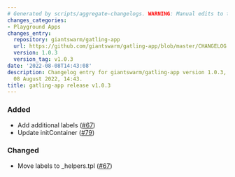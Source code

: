 ```yaml
---
# Generated by scripts/aggregate-changelogs. WARNING: Manual edits to this files will be overwritten.
changes_categories:
- Playground Apps
changes_entry:
  repository: giantswarm/gatling-app
  url: https://github.com/giantswarm/gatling-app/blob/master/CHANGELOG.md#103---2022-08-08
  version: 1.0.3
  version_tag: v1.0.3
date: '2022-08-08T14:43:08'
description: Changelog entry for giantswarm/gatling-app version 1.0.3, published on
  08 August 2022, 14:43.
title: gatling-app release v1.0.3
---
```


### Added
- Add additional labels ([#67](https://github.com/giantswarm/gatling-app/pull/67))
- Update initContainer ([#79](https://github.com/giantswarm/gatling-app/pull/79))
### Changed
- Move labels to _helpers.tpl ([#67](https://github.com/giantswarm/gatling-app/pull/67))
